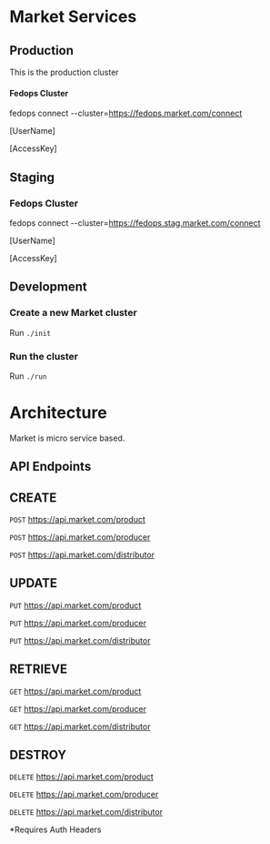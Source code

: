 # Market Services #

## Production ##
This is the production cluster

#### Fedops Cluster ####
fedops connect --cluster=https://fedops.market.com/connect

[UserName]

[AccessKey]

## Staging ##

### Fedops Cluster ###
fedops connect --cluster=https://fedops.stag.market.com/connect

[UserName]

[AccessKey]

## Development ##

### Create a new Market cluster ###
Run `./init`

### Run the cluster ###
Run `./run`

# Architecture #

Market is micro service based.

## API Endpoints ##
## CREATE ##
`POST` https://api.market.com/product

`POST` https://api.market.com/producer

`POST` https://api.market.com/distributor

## UPDATE ##
`PUT` https://api.market.com/product

`PUT` https://api.market.com/producer

`PUT` https://api.market.com/distributor

## RETRIEVE ##
`GET` https://api.market.com/product

`GET` https://api.market.com/producer

`GET` https://api.market.com/distributor

## DESTROY ##
`DELETE` https://api.market.com/product

`DELETE` https://api.market.com/producer

`DELETE` https://api.market.com/distributor

*Requires Auth Headers
